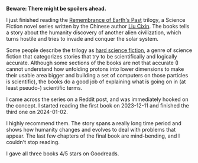**Beware: There might be spoilers ahead.**

I just finished reading the [Remembrance of Earth's Past] trilogy, a
Science Fiction novel series written by the Chinese author [Liu
Cixin].  The books tells a story about the humanity discovery of
another alien civilization, which turns hostile and tries to invade
and conquer the solar system.

Some people describe the trilogy as [hard science fiction], a genre of
science fiction that categorizes stories that try to be scientifically
and logically accurate. Although some sections of the books are not
that accurate (I cannot understand how unfolding protons into lower
dimensions to make their usable area bigger and building a set of
computers on those particles is scientific), the books do a good job
of explaining what is going on in (at least pseudo-) scientific terms.

I came across the series on a Reddit post, and was immediately hooked
on the concept. I started reading the first book on 2023-12-11 and
finished the third one on 2024-01-02.

I highly recommend them. The story spans a really long time period and
shows how humanity changes and evolves to deal with problems that
appear. The last few chapters of the final book are mind-bending, and
I couldn't stop reading.

I gave all three books 4/5 stars on Goodreads.

[Remembrance of Earth's Past]: https://en.wikipedia.org/wiki/Remembrance_of_Earth%27s_Past
[Liu Cixin]: https://en.wikipedia.org/wiki/Liu_Cixin
[Ken Liu]: https://kenliu.name
[hard science fiction]: https://en.wikipedia.org/wiki/Hard_science_fiction
